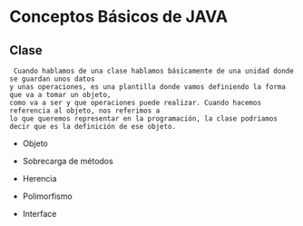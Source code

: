   Conceptos Básicos de JAVA
  ======
  
   Clase
   ------
   
     Cuando hablamos de una clase hablamos básicamente de una unidad donde se guardan unos datos   
    y unas operaciones, es una plantilla donde vamos definiendo la forma que va a tomar un objeto,  
    como va a ser y que operaciones puede realizar. Cuando hacemos referencia al objeto, nos referimos a  
    lo que queremos representar en la programación, la clase podriamos decir que es la definición de ese objeto.
 
  - Objeto
  
  - Sobrecarga de métodos
  
  - Herencia
  
  - Polimorfismo
  
  - Interface




